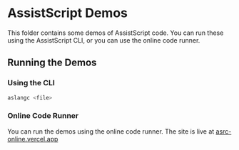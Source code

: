 # AssistScript Demos

This folder contains some demos of AssistScript code.
You can run these using the AssistScript CLI,
or you can use the online code runner.

## Running the Demos

### Using the CLI

```bash
aslangc <file>
```


### Online Code Runner

You can run the demos using the online code runner. 
The site is live at [asrc-online.vercel.app](https://asrc-online.vercel.app/)
